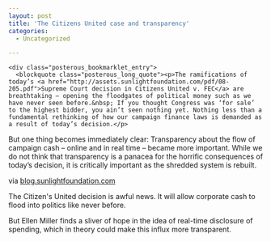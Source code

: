 ```yaml
---
layout: post
title: 'The Citizens United case and transparency'
categories:
  - Uncategorized

---
```



    <div class="posterous_bookmarklet_entry">
      <blockquote class="posterous_long_quote"><p>The ramifications of today’s <a href="http://assets.sunlightfoundation.com/pdf/08-205.pdf">Supreme Court decision in Citizens United v. FEC</a> are breathtaking – opening the floodgates of political money such as we have never seen before.&nbsp; If you thought Congress was ‘for sale’ to the highest bidder, you ain’t seen nothing yet. Nothing less than a fundamental rethinking of how our campaign finance laws is demanded as a result of today’s decision.</p>
<p>But one thing becomes immediately clear: Transparency about the flow of campaign cash – online and in real time – became more important. While we do not think that transparency is a panacea for the horrific consequences of today’s decision, it is critically important as the shredded system is rebuilt.</p></blockquote>

<div class="posterous_quote_citation">via <a href="http://blog.sunlightfoundation.com/2010/01/21/how-the-citizens-united-case-affects-money-politics-and-transparency-as-we-know-it/">blog.sunlightfoundation.com</a></div>
    <p>The Citizen's United decision is awful news. It will allow corporate cash to flood into politics like never before. 
</p><p>But Ellen Miller finds a sliver of hope in the idea of real-time disclosure of spending, which in theory could make this influx more transparent.</p></div>
  
